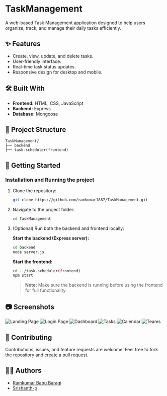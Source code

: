 # TaskManagement

A web-based Task Management application designed to help users organize, track, and manage their daily tasks efficiently.

## ✨ Features

- Create, view, update, and delete tasks.
- User-friendly interface.
- Real-time task status updates.
- Responsive design for desktop and mobile.

## 🛠️ Built With

- **Frontend:** HTML, CSS, JavaScript
- **Backend:** Express
- **Database:** Mongoose


## 📁 Project Structure

```
TaskManagement/
├── backend
├── task-scheduler(frontend)
```

## 🚀 Getting Started

### Installation and Running the project

1. Clone the repository:

   ```bash
   git clone https://github.com/ramkumar1887/TaskManagement.git
   ```

2. Navigate to the project folder:

   ```bash
   cd TaskManagement
   ```

3. (Optional) Run both the backend and frontend locally:

   **Start the backend (Express server):**

   ```bash
   cd backend
   node server.js
   ```

   **Start the frontend:**

   ```bash
   cd ../task-scheduler(frontend)
   npm start
   ```


   > **Note:** Make sure the backend is running before using the frontend for full functionality.


## 📷 Screenshots

![Landing Page](screenshots/landing.png)
![Login Page](screenshots/login_page.png)
![Dashboard](screenshots/dashboard.png)
![Tasks](screenshots/tasks.png)
![Calendar](screenshots/calender.png)
![Teams](screenshots/teams.png)

## 🙌 Contributing

Contributions, issues, and feature requests are welcome!
Feel free to fork the repository and create a pull request.

## 🧑‍💻 Authors

- [Ramkumar Babu Baragi](https://github.com/ramkumar1887)
- [Srishanth-p](https://github.com/Srishanth-p)
